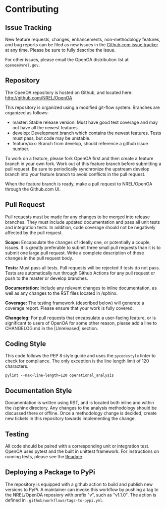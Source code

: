 
Contributing
============

## Issue Tracking

New feature requests, changes, enhancements, non-methodology features, and bug reports can be filed as new issues in the
[Github.com issue tracker](https://github.com/NREL/OpenOA/issues) at any time. Please be sure to fully describe the
issue.

For other issues, please email the OpenOA distribution list at `openoa@nrel.gov`.

## Repository

The OpenOA repository is hosted on Github, and located here: http://github.com/NREL/OpenOA

This repository is organized using a modified git-flow system. Branches are organized as follows:

- master: Stable release version. Must have good test coverage and may not have all the newest features.
- develop: Development branch which contains the newest features. Tests must pass, but code may be unstable.
- feature/xxx: Branch from develop, should reference a github issue number.

To work on a feature, please fork OpenOA first and then create a feature branch in your own fork.
Work out of this feature branch before submitting a pull request.
Be sure to periodically synchronize the upstream develop branch into your feature branch to avoid conflicts in the pull request.

When the feature branch is ready, make a pull request to NREL/OpenOA through the Github.com UI.

## Pull Request

Pull requests must be made for any changes to be merged into release branches.
They must include updated documentation and pass all unit tests and integration tests.
In addition, code coverage should not be negatively affected by the pull request.

**Scope:** Encapsulate the changes of ideally one, or potentially a couple, issues.
It is greatly preferable to submit three small pull requests than it is to submit one large pull request.
Write a complete description of these changes in the pull request body.

**Tests:** Must pass all tests. Pull requests will be rejected if tests do not pass.
Tests are automatically run through Github Actions for any pull request or push to the master or develop branches.

**Documentation:** Include any relevant changes to inline documentation, as well as any changes to the RST files
located in /sphinx.

**Coverage:** The testing framework (described below) will generate a coverage report. Please ensure that your
work is fully covered.

**Changelog:** For pull requests that encapsulate a user-facing feature, or is significant to users of OpenOA for some other reason, please add a line to CHANGELOG.md in the [Unreleased] section.

## Coding Style

This code follows the PEP 8 style guide and uses the ``pycodestyle`` linter to check for compliance.
The only exception is the line length limit of 120 characters.

```
pylint --max-line-length=120 operational_analysis
```

## Documentation Style

Documentation is written using RST, and is located both inline and within the /sphinx directory.
Any changes to the analysis methodology should be discussed there or offline. Once a methodology change is decided,
create new tickets in this repository towards implementing the change.

## Testing

All code should be paired with a corresponding unit or integration test.
OpenOA uses pytest and the built in unittest framework.
For instructions on running tests, please see the [Readme](https://github.com/NREL/OpenOA/tree/develop#Testing).

## Deploying a Package to PyPi

The repository is equipped with a github action to build and publish new versions to PyPi.
A maintainer can invoke this workflow by pushing a tag to the NREL/OpenOA reposiory with prefix "v", such as "v1.1.0".
The action is defined in `.github/workflows/tags-to-pypi.yml`.
